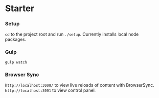 <h1>Starter</h1>

<h3>Setup</h3>

<code>cd</code> to the project root and run <code>./setup</code>. Currently installs local node packages.

<h3>Gulp</h3>

<code>gulp watch</code>

<h3>Browser Sync</h3>

<code>http://localhost:3000/</code> to view live reloads of content with BrowserSync. <code>http://localhost:3001</code> to view control panel.